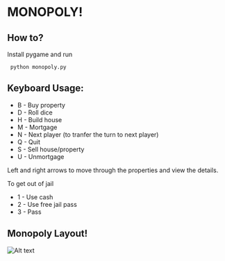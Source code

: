 # MONOPOLY!

## How to?
Install pygame and run

     python monopoly.py


## Keyboard Usage:
* B - Buy property
* D - Roll dice
* H - Build house
* M - Mortgage
* N - Next player (to tranfer the turn to next player)
* Q - Quit
* S - Sell house/property
* U - Unmortgage

Left and right arrows to move through the properties and view the details.

To get out of jail
* 1 - Use cash
* 2 - Use free jail pass
* 3 - Pass

## Monopoly Layout!
![Alt
text](https://github.com/PhoeniXkrypT/monopoly/blob/master/pics/gameScreenshot.png)

